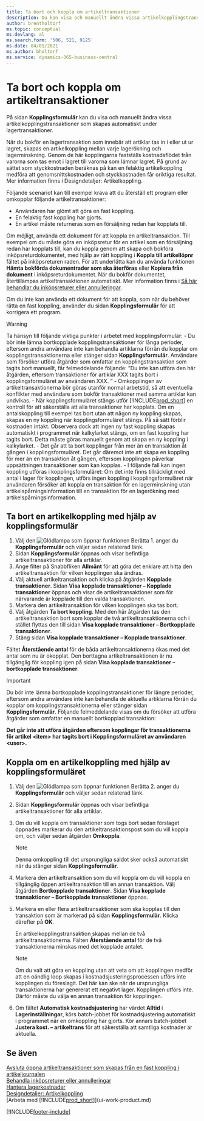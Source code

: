 ```yaml
---
title: Ta bort och koppla om artikeltransaktioner
description: Du kan visa och manuellt ändra vissa artikelkopplingstransaktioner som skapas automatiskt under lagertransaktioner.
author: brentholtorf
ms.topic: conceptual
ms.devlang: al
ms.search.form: '506, 521, 9125'
ms.date: 04/01/2021
ms.author: bholtorf
ms.service: dynamics-365-business-central
---
```

# Ta bort och koppla om artikeltransaktioner
På sidan **Kopplingsformulär** kan du visa och manuellt ändra vissa artikelkopplingstransaktioner som skapas automatiskt under lagertransaktioner.  

När du bokför en lagertransaktion som innebär att artiklar tas in i eller ut ur lagret, skapas en artikelkoppling mellan varje lagerökning och lagerminskning. Genom de här kopplingarna fastställs kostnadsflödet från varorna som tas emot i lagret till varorna som lämnar lagret. På grund av sättet som styckkostnaden beräknas på kan en felaktig artikelkoppling medföra att genomsnittskostnaden och styckkostnaden får oriktiga resultat. Mer information finns i Designdetaljer: Artikelkoppling.

Följande scenariot kan till exempel kräva att du återställ ett program eller omkopplar följande artikeltransaktioner:

- Användaren har glömt att göra en fast koppling.
- En felaktig fast koppling har gjorts.
- En artikel måste returneras som en försäljning redan har kopplats till.

Om möjligt, använda ett dokument för att koppla en artikeltransaktion. Till exempel om du måste göra en inköpsretur för en artikel som en försäljning redan har kopplats till, kan du koppla genom att skapa och bokföra inköpsreturdokumentet, med hjälp av rätt koppling i **Koppla till artikellöpnr** fältet på inköpsreturen raden. För att underlätta kan du använda funktionen **Hämta bokförda dokumentrader som ska återföras** eller **Kopiera från dokument** i inköpsreturdokumentet. När du bokför dokumentet, återtillämpas artikeltransaktionen automatiskt. Mer information finns i [Så här behandlar du inköpsreturer eller annulleringar](purchasing-how-process-purchase-returns-cancellations.md).

Om du inte kan använda ett dokument för att koppla, som när du behöver rätta en fast koppling, använder du sidan **Kopplingsformulär** för att korrigera ett program.

> [!Warning]  
> Ta hänsyn till följande viktiga punkter i arbetet med kopplingsformulär:
    - Du bör inte lämna bortkopplade kopplingstransaktioner för långa perioder, eftersom andra användare inte kan behandla artiklarna förrän du kopplar om kopplingstransaktionerna eller stänger sidan **Kopplingsformulär**. Användare som försöker utföra åtgärder som omfattar en kopplingstransaktion som tagits bort manuellt, får felmeddelande följande: ”Du inte kan utföra den här åtgärden, eftersom transaktioner för artiklar XXX tagits bort i kopplingsformuläret av användaren XXX. ”
    - Omkopplingen av artikeltransaktionerna bör göras utanför normal arbetstid, så att eventuella konflikter med användare som bokför transaktioner med samma artiklar kan undvikas.
    - När kopplingsformuläret stängs utför [!INCLUDE[prod_short](includes/prod_short.md)] en kontroll för att säkerställa att alla transaktioner har kopplats. Om en antalskoppling till exempel tas bort utan att någon ny koppling skapas, skapas en ny koppling när kopplingsformuläret stängs. På så sätt förblir kostnaden intakt. Observera dock att ingen ny fast koppling skapas automatiskt i programmet när kalkylarket stängs, om en fast koppling har tagits bort. Detta måste göras manuellt genom att skapa en ny koppling i kalkylarket.
    - Det går att ta bort kopplingar från mer än en transaktion åt gången i kopplingsformuläret. Det går däremot inte att skapa en koppling för mer än en transaktion åt gången, eftersom kopplingen påverkar uppsättningen transaktioner som kan kopplas.
    - I följande fall kan ingen koppling utföras i kopplingsformuläret: Om det inte finns tillräckligt med antal i lager för kopplingen, utförs ingen koppling i kopplingsformuläret när användaren försöker att koppla en transaktion för en lagerminskning utan artikelspårningsinformation till en transaktion för en lagerökning med artikelspårningsinformation.

## Ta bort en artikelkoppling med hjälp av kopplingsformulär

1.  Välj den ![Glödlampa som öppnar funktionen Berätta 1.](media/ui-search/search_small.png "Berätta för mig vad du vill göra") anger du **Kopplingsformulär** och väljer sedan relaterad länk.  
2.  Sidan **Kopplingsformulär** öppnas och visar befintliga artikeltransaktioner för alla artiklar.  
3.  Ange filter på Snabbfliken **Allmänt** för att göra det enklare att hitta den artikeltransaktion för vilken kopplingen ska ändras.  
4.  Välj aktuell artikeltransaktion och klicka på åtgärden **Kopplade transaktioner**. Sidan **Visa kopplade transaktioner – Kopplade transaktioner** öppnas och visar de artikeltransaktioner som för närvarande är kopplade till den valda transaktionen.  
5.  Markera den artikeltransaktion för vilken kopplingen ska tas bort.  
6.  Välj åtgärden **Ta bort koppling**. Med den här åtgärden tas den artikeltransaktion bort som kopplar de två artikeltransaktionerna och i stället flyttas den till sidan **Visa kopplade transaktioner – Bortkopplade transaktioner**.  
7.  Stäng sidan **Visa kopplade transaktioner – Kopplade transaktioner**.  

 Fältet **Återstående antal** för de båda artikeltransaktionerna ökas med det antal som nu är okopplat. Den borttagna artikeltransaktionen är nu tillgänglig för koppling igen på sidan **Visa kopplade transaktioner – bortkopplade transaktioner**.  

> [!IMPORTANT]  
>  Du bör inte lämna bortkopplade kopplingstransaktioner för längre perioder, eftersom andra användare inte kan behandla de aktuella artiklarna förrän du kopplar om kopplingstransaktionerna eller stänger sidan **Kopplingsformulär**. Följande felmeddelande visas om du försöker att utföra åtgärder som omfattar en manuellt bortkopplad transaktion:  
>   
>  **Det går inte att utföra åtgärden eftersom kopplingar för transaktionerna för artikel \<item\> har tagits bort i Kopplingsformuläret av användaren \<user\>.**  

## Koppla om en artikelkoppling med hjälp av kopplingsformuläret

1.  Välj den ![Glödlampa som öppnar funktionen Berätta 2.](media/ui-search/search_small.png "Berätta för mig vad du vill göra") anger du **Kopplingsformulär** och väljer sedan relaterad länk.  
2.  Sidan **Kopplingsformulär** öppnas och visar befintliga artikeltransaktioner för alla artiklar.  
3.  Om du vill koppla om transaktioner som togs bort sedan förslaget öppnades markerar du den artikeltransaktionspost som du vill koppla om, och väljer sedan åtgärden **Omkoppla**.  

    > [!NOTE]  
    >  Denna omkoppling till det ursprungliga saldot sker också automatiskt när du stänger sidan **Kopplingsformulär**.  
4.  Markera den artikeltransaktion som du vill koppla om du vill koppla en tillgänglig öppen artikeltransaktion till en annan transaktion. Välj åtgärden **Bortkopplade transaktioner**. Sidan **Visa kopplade transaktioner – Bortkopplade transaktioner** öppnas.  
5.  Markera en eller flera artikeltransaktioner som ska kopplas till den transaktion som är markerad på sidan **Kopplingsformulär**. Klicka därefter på **OK**.  

     En artikelkopplingstransaktion skapas mellan de två artikeltransaktionerna. Fälten **Återstående antal** för de två transaktionerna minskas med det kopplade antalet.  

    > [!NOTE]  
    >  Om du valt att göra en koppling utan att veta om att kopplingen medför att en oändlig loop skapas i kostnadsjusteringsprocessen utförs inte kopplingen du föreslagit. Det här kan ske när de ursprungliga transaktionerna har genererat ett negativt lager. Kopplingen utförs inte. Därför måste du välja en annan transaktion för kopplingen.  
6.  Om fältet **Automatisk kostnadsjustering** har värdet **Alltid** i **Lagerinställningar**, körs batch-jobbet för kostnadsjustering automatiskt i programmet när en omkoppling har gjorts. Kör annars batch-jobbet **Justera kost. – artikeltrans** för att säkerställa att samtliga kostnader är aktuella.  

## Se även

[Avsluta öppna artikeltransaktioner som skapas från en fast koppling i artikeljournalen](finance-how-to-close-open-item-ledger-entries-resulting-from-fixed-application-in-the-item-journal.md)  
 [Behandla inköpsreturer eller annulleringar](purchasing-how-process-purchase-returns-cancellations.md)  
 [Hantera lagerkostnader](finance-manage-inventory-costs.md)   
 [Designdetaljer: Artikelkoppling](design-details-item-application.md)  
 [Arbeta med [!INCLUDE[prod_short](includes/prod_short.md)]](ui-work-product.md)


[!INCLUDE[footer-include](includes/footer-banner.md)]